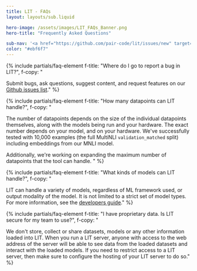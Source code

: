 ```yaml
---
title: LIT - FAQs
layout: layouts/sub.liquid

hero-image: /assets/images/LIT_FAQs_Banner.png
hero-title: "Frequently Asked Questions"

sub-nav: '<a href="https://github.com/pair-code/lit/issues/new" target="_blank">Ask a question</a>'
color: "#ebf6f7"
---
```


<div class="mdl-cell--8-col mdl-cell--8-col-tablet mdl-cell--4-col-phone">

{% include partials/faq-element 
  f-title: "Where do I go to report a bug in LIT?", 
  f-copy: "

Submit bugs, ask questions, suggest content, and request features on our [Github issues list](https://github.com/pair-code/lit/issues/new)." %}

{% include partials/faq-element 
  f-title: "How many datapoints can LIT handle?", 
  f-copy: "

The number of datapoints depends on the size of the individual datapoints themselves, along with the models being run and your hardware. 
The exact number depends on your model, and on your hardware. We've successfully tested with 10,000 examples (the full MultiNLI `validation_matched` split) including embeddings from our MNLI model.

Additionally, we're working on expanding the maximum number of datapoints that the tool can handle.
" %}

{% include partials/faq-element 
    f-title: "What kinds of models can LIT handle?", 
    f-copy: "
    
LIT can handle a variety of models, regardless of ML framework used, or output modality of the model.
It is not limited to a strict set of model types. For more information, see the [developers guide](https://github.com/PAIR-code/lit/blob/main/documentation/development.md)." %}

{% include partials/faq-element 
  f-title: "I have proprietary data. Is LIT secure for my team to use?", 
  f-copy: "
  
We don't store, collect or share datasets, models or any other information loaded into LIT. When you run a LIT server, anyone with access to the web address of the server will be able to see data from the loaded datasets and interact with the loaded models. If you need to restrict access to a LIT server, then make sure to configure the hosting of your LIT server to do so." %}

</div>

